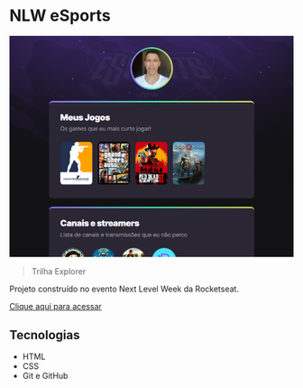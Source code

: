 # NLW eSports 

![preview](./.github/preview.png)

> Trilha Explorer

Projeto construído no evento Next Level Week da Rocketseat.

[Clique aqui para acessar](https://alexandre19.github.io/nlw-explorer/)

## Tecnologias

- HTML
- CSS
- Git e GitHub